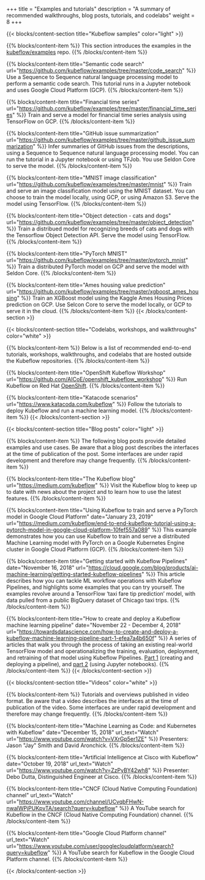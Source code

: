 +++
title = "Examples and tutorials"
description = "A summary of recommended walkthroughs, blog posts, tutorials, and codelabs"
weight = 8
+++

{{< blocks/content-section title="Kubeflow samples" color="light" >}}

{{% blocks/content-item %}}
This section introduces the examples in the 
[kubeflow/examples](https://github.com/kubeflow/examples) repo.
{{% /blocks/content-item %}}

{{% blocks/content-item title="Semantic code search"
  url="https://github.com/kubeflow/examples/tree/master/code_search" %}}
Use a Sequence to Sequence natural language processing model to perform a semantic code search. This tutorial runs in a Jupyter notebook and uses Google Cloud Platform (GCP).
{{% /blocks/content-item %}}

{{% blocks/content-item title="Financial time series" 
  url="https://github.com/kubeflow/examples/tree/master/financial_time_series" %}}
Train and serve a model for financial time series analysis using TensorFlow
on GCP.
{{% /blocks/content-item %}}


{{% blocks/content-item title="GitHub issue summarization" 
  url="https://github.com/kubeflow/examples/tree/master/github_issue_summarization" %}}
Infer summaries of GitHub issues from the descriptions, using a Sequence to 
Sequence natural language processing model. You can run the tutorial in a 
Jupyter notebook or using TFJob. You use Seldon Core to serve the model.
{{% /blocks/content-item %}}

{{% blocks/content-item title="MNIST image classification" 
  url="https://github.com/kubeflow/examples/tree/master/mnist" %}}
Train and serve an image classification model using the MNIST dataset. You can
choose to train the model locally, using GCP, or using Amazon S3. Serve the
model using TensorFlow.
{{% /blocks/content-item %}}

{{% blocks/content-item title="Object detection - cats and dogs" 
  url="https://github.com/kubeflow/examples/tree/master/object_detection" %}}
Train a distribued model for recognizing breeds of cats and
dogs with the Tensorflow Object Detection API. Serve the model using TensorFlow.
{{% /blocks/content-item %}}

{{% blocks/content-item title="PyTorch MNIST" 
  url="https://github.com/kubeflow/examples/tree/master/pytorch_mnist" %}}
Train a distributed PyTorch model on GCP and serve the model with Seldon Core.
{{% /blocks/content-item %}}

{{% blocks/content-item title="Ames housing value prediction" 
  url="https://github.com/kubeflow/examples/tree/master/xgboost_ames_housing" %}}
Train an XGBoost model using the Kaggle Ames Housing Prices prediction on GCP.
Use Selcon Core to serve the model locally, or GCP to serve it in the cloud.
{{% /blocks/content-item %}}
{{< /blocks/content-section >}}


{{< blocks/content-section title="Codelabs, workshops, and walkthroughs" color="white" >}}

{{% blocks/content-item %}}
Below is a list of recommended end-to-end tutorials, workshops, walkthroughs,
and codelabs that are hosted outside the Kubeflow repositories.
{{% /blocks/content-item %}}

{{% blocks/content-item title="OpenShift Kubeflow Workshop"
  url="https://github.com/AICoE/openshift_kubeflow_workshop" %}}
Run Kubeflow on Red Hat [OpenShift](https://www.openshift.com/).
{{% /blocks/content-item %}}

{{% blocks/content-item title="Katacode scenarios" 
  url="https://www.katacoda.com/kubeflow" %}}
Follow the tutorials to deploy Kubeflow and run a machine learning model.
{{% /blocks/content-item %}}
{{< /blocks/content-section >}}


{{< blocks/content-section title="Blog posts" color="light" >}}

{{% blocks/content-item %}}
The following blog posts provide detailed examples and use cases. Be aware that
a blog post describes the interfaces at the time of publication of the post.
Some interfaces are under rapid development and therefore may change frequently.
{{% /blocks/content-item %}}

{{% blocks/content-item title="The Kubeflow blog"
  url="https://medium.com/kubeflow" %}}
Visit the Kubeflow blog to keep up to date with news about the project and to
learn how to use the latest features.
{{% /blocks/content-item %}}

{{% blocks/content-item title="Using Kubeflow to train and serve a PyTorch model in Google Cloud Platform"
  date="January 23, 2019"
  url="https://medium.com/kubeflow/end-to-end-kubeflow-tutorial-using-a-pytorch-model-in-google-cloud-platform-10fef557a089" %}}
This example demonstrates how you can use Kubeflow to train and serve a 
distributed Machine Learning model with PyTorch on a Google Kubernetes Engine 
cluster in Google Cloud Platform (GCP).
{{% /blocks/content-item %}}


{{% blocks/content-item title="Getting started with Kubeflow Pipelines"
  date="November 16, 2018"
  url="https://cloud.google.com/blog/products/ai-machine-learning/getting-started-kubeflow-pipelines" %}}
This article describes how you can tackle ML workflow operations with 
Kubeflow Pipelines, and highlights some examples that you can try 
yourself. The examples revolve around a TensorFlow ‘taxi fare tip prediction’ 
model, with data pulled from a public BigQuery dataset of Chicago taxi trips.
{{% /blocks/content-item %}}

{{% blocks/content-item title="How to create and deploy a Kubeflow machine learning pipeline"
  date="November 22 - December 4, 2018"
  url="https://towardsdatascience.com/how-to-create-and-deploy-a-kubeflow-machine-learning-pipeline-part-1-efea7a4b650f" %}}
 A series of articles that walk you through the process of taking an existing 
 real-world TensorFlow model and operationalizing the training, evaluation, 
 deployment, and retraining of that model using Kubeflow Pipelines. 
 [Part 1](https://towardsdatascience.com/how-to-create-and-deploy-a-kubeflow-machine-learning-pipeline-part-1-efea7a4b650f)
 (creating and deploying a pipeline), and
 [part 2](https://towardsdatascience.com/how-to-deploy-jupyter-notebooks-as-components-of-a-kubeflow-ml-pipeline-part-2-b1df77f4e5b3)
 (using Jupyter notebooks).
{{% /blocks/content-item %}}
{{< /blocks/content-section >}}


{{< blocks/content-section title="Videos" color="white" >}}

{{% blocks/content-item %}}
Tutorials and overviews published in video format. Be aware that a video 
describes the interfaces at the time of publication of the video.
Some interfaces are under rapid development and therefore may change frequently.
{{% /blocks/content-item %}}

{{% blocks/content-item title="Machine Learning as Code: and Kubernetes with Kubeflow"
  date="December 15, 2018"
  url_text="Watch"
  url="https://www.youtube.com/watch?v=VXrGp5er1ZE" %}}
Presenters: Jason "Jay" Smith and David Aronchick.
{{% /blocks/content-item %}}

{{% blocks/content-item title="Artificial Intelligence at Cisco with Kubeflow"
  date="October 19, 2018"
  url_text="Watch"
  url="https://www.youtube.com/watch?v=ZzPyBY42wh8" %}}
Presenter: Debo Dutta, Distinguished Engineer at Cisco.
{{% /blocks/content-item %}}

{{% blocks/content-item title="CNCF (Cloud Native Computing Foundation) channel"
  url_text="Watch"
  url="https://www.youtube.com/channel/UCvqbFHwN-nwalWPjPUKpvTA/search?query=kubeflow" %}}
A YouTube search for Kubeflow in the CNCF (Cloud Native Computing Foundation)
channel.
{{% /blocks/content-item %}}

{{% blocks/content-item title="Google Cloud Platform channel"
  url_text="Watch"
  url="https://www.youtube.com/user/googlecloudplatform/search?query=kubeflow" %}}
A YouTube search for Kubeflow in the Google Cloud Platform
channel.
{{% /blocks/content-item %}}

{{< /blocks/content-section >}}